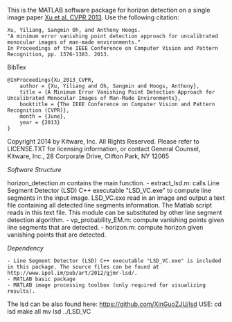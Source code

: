 This is the MATLAB software package for horizon detection on a single image paper [Xu et al. CVPR 2013](Xu_A_Minimum_Error_2013_CVPR_paper.pdf).
Use the following citation:

	Xu, Yiliang, Sangmin Oh, and Anthony Hoogs. 
	"A minimum error vanishing point detection approach for uncalibrated monocular images of man-made environments." 
	In Proceedings of the IEEE Conference on Computer Vision and Pattern Recognition, pp. 1376-1383. 2013.

BibTex

	@InProceedings{Xu_2013_CVPR,
		author = {Xu, Yiliang and Oh, Sangmin and Hoogs, Anthony},
		title = {A Minimum Error Vanishing Point Detection Approach for Uncalibrated Monocular Images of Man-Made Environments},
		booktitle = {The IEEE Conference on Computer Vision and Pattern Recognition (CVPR)},
		month = {June},
		year = {2013}
	}

Copyright 2014 by Kitware, Inc. All Rights Reserved. 
Please refer to LICENSE.TXT for licensing information, or contact General Counsel, Kitware, Inc., 28 Corporate Drive, Clifton Park, NY 12065

*Software Structure*

horizon_detection.m contains the main function. 
	- extract_lsd.m: calls Line Segment Detector (LSD) C++ executable "LSD_VC.exe" to compute line segments in the input image. LSD_VC.exe read in an image and output a text file containing all detected line segments information. The Matlab script reads in this text file. This module can be substituted by other line segment detection algorithm.
	- vp_probability_EM.m: compute vanishing points given line segments that are detected.
	- horizon.m: compute horizon given vanishing points that are detected.


*Dependency*

	- Line Segment Detector (LSD) C++ executable "LSD_VC.exe" is included in this package. The source files can be found at http://www.ipol.im/pub/art/2012/gjmr-lsd/.
	- MATLAB basic package
	- MATLAB image processing toolbox (only required for visualizing results).


The lsd can be also found here: https://github.com/XinGuoZJU/lsd
USE:
    cd lsd
    make all
    mv lsd ../LSD_VC

